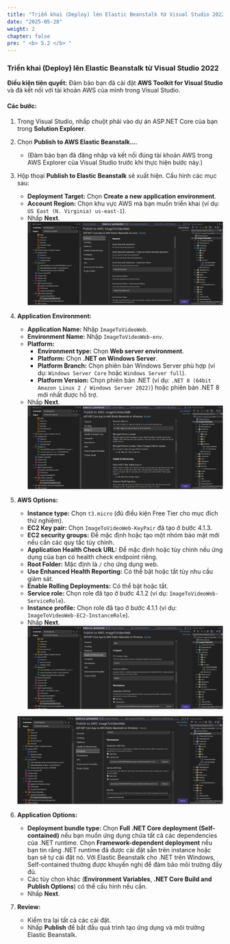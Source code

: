 ```yaml
---
title: "Triển khai (Deploy) lên Elastic Beanstalk từ Visual Studio 2022"
date: "2025-05-28"
weight: 2
chapter: false
pre: " <b> 5.2 </b> "
---
```


### Triển khai (Deploy) lên Elastic Beanstalk từ Visual Studio 2022

**Điều kiện tiên quyết:** Đảm bảo bạn đã cài đặt **AWS Toolkit for Visual Studio** và đã kết nối với tài khoản AWS của mình trong Visual Studio.

#### Các bước:

1.  Trong Visual Studio, nhấp chuột phải vào dự án ASP.NET Core của bạn trong **Solution Explorer**.
2.  Chọn **Publish to AWS Elastic Beanstalk...**.
    * (Đảm bảo bạn đã đăng nhập và kết nối đúng tài khoản AWS trong AWS Explorer của Visual Studio trước khi thực hiện bước này.)
3.  Hộp thoại **Publish to Elastic Beanstalk** sẽ xuất hiện. Cấu hình các mục sau:
    * **Deployment Target:** Chọn **Create a new application environment**.
    * **Account Region:** Chọn khu vực AWS mà bạn muốn triển khai (ví dụ: `US East (N. Virginia) us-east-1`).
    * Nhấp **Next**.
    ![Giao diện cây thư mục trong S3 Console](/images/2.prerequisite/anh17.png)
4.  **Application Environment:**
    * **Application Name:** Nhập `ImageToVideoWeb`.
    * **Environment Name:** Nhập `ImageToVideoWeb-env`.
    * **Platform:**
        * **Environment type:** Chọn **Web server environment**.
        * **Platform:** Chọn **.NET on Windows Server**.
        * **Platform Branch:** Chọn phiên bản Windows Server phù hợp (ví dụ: `Windows Server Core` hoặc `Windows Server full`).
        * **Platform Version:** Chọn phiên bản .NET (ví dụ: `.NET 8 (64bit Amazon Linux 2 / Windows Server 2022)`) hoặc phiên bản .NET 8 mới nhất được hỗ trợ.
    * Nhấp **Next**.
    ![Giao diện cây thư mục trong S3 Console](/images/2.prerequisite/anh19.png)
5.  **AWS Options:**
    * **Instance type:** Chọn `t3.micro` (đủ điều kiện Free Tier cho mục đích thử nghiệm).
    * **EC2 Key pair:** Chọn `ImageToVideoWeb-KeyPair` đã tạo ở bước 4.1.3.
    * **EC2 security groups:** Để mặc định hoặc tạo một nhóm bảo mật mới nếu cần các quy tắc tùy chỉnh.
    * **Application Health Check URL:** Để mặc định hoặc tùy chỉnh nếu ứng dụng của bạn có health check endpoint riêng.
    * **Root Folder:** Mặc định là `/` cho ứng dụng web.
    * **Use Enhanced Health Reporting:** Có thể bật hoặc tắt tùy nhu cầu giám sát.
    * **Enable Rolling Deployments:** Có thể bật hoặc tắt.
    * **Service role:** Chọn role đã tạo ở bước 4.1.2 (ví dụ: `ImageToVideoWeb-ServiceRole`).
    * **Instance profile:** Chọn role đã tạo ở bước 4.1.1 (ví dụ: `ImageToVideoWeb-EC2-InstanceRole`).
    * Nhấp **Next**.
    ![Giao diện cây thư mục trong S3 Console](/images/2.prerequisite/anh18.png)

     ![Giao diện cây thư mục trong S3 Console](/images/2.prerequisite/anh20.png)
6.  **Application Options:**
    * **Deployment bundle type:** Chọn **Full .NET Core deployment (Self-contained)** nếu bạn muốn ứng dụng chứa tất cả các dependencies của .NET runtime. Chọn **Framework-dependent deployment** nếu bạn tin rằng .NET runtime đã được cài đặt sẵn trên instance hoặc bạn sẽ tự cài đặt nó. Với Elastic Beanstalk cho .NET trên Windows, Self-contained thường được khuyến nghị để đảm bảo môi trường đầy đủ.
    * Các tùy chọn khác (**Environment Variables**, **.NET Core Build and Publish Options**) có thể cấu hình nếu cần.
    * Nhấp **Next**.
7.  **Review:**
    * Kiểm tra lại tất cả các cài đặt.
    * Nhấp **Publish** để bắt đầu quá trình tạo ứng dụng và môi trường Elastic Beanstalk.

